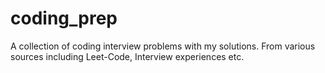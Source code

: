 # coding_prep
A collection of coding interview problems with my solutions. From various sources including Leet-Code, Interview experiences etc.
